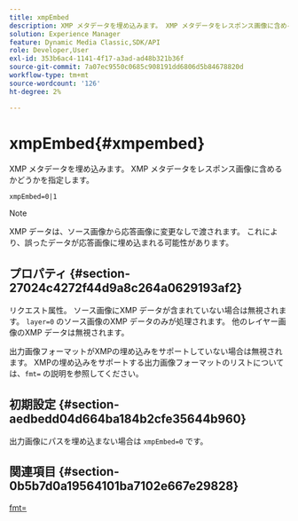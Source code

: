 ```yaml
---
title: xmpEmbed
description: XMP メタデータを埋め込みます。 XMP メタデータをレスポンス画像に含めるかどうかを指定します。
solution: Experience Manager
feature: Dynamic Media Classic,SDK/API
role: Developer,User
exl-id: 353b6ac4-1141-4f17-a3ad-ad48b321b36f
source-git-commit: 7a07ec9550c0685c908191dd6806d5b84678820d
workflow-type: tm+mt
source-wordcount: '126'
ht-degree: 2%

---
```


# xmpEmbed{#xmpembed}

XMP メタデータを埋め込みます。 XMP メタデータをレスポンス画像に含めるかどうかを指定します。

`xmpEmbed=0|1`

>[!NOTE]
>
>XMP データは、ソース画像から応答画像に変更なしで渡されます。 これにより、誤ったデータが応答画像に埋め込まれる可能性があります。

## プロパティ {#section-27024c4272f44d9a8c264a0629193af2}

リクエスト属性。 ソース画像にXMP データが含まれていない場合は無視されます。 `layer=0` のソース画像のXMP データのみが処理されます。 他のレイヤー画像のXMP データは無視されます。

出力画像フォーマットがXMPの埋め込みをサポートしていない場合は無視されます。 XMPの埋め込みをサポートする出力画像フォーマットのリストについては、`fmt=` の説明を参照してください。

## 初期設定 {#section-aedbedd04d664ba184b2cfe35644b960}

出力画像にパスを埋め込まない場合は `xmpEmbed=0` です。

## 関連項目 {#section-0b5b7d0a19564101ba7102e667e29828}

[fmt=](../../../../../is-api/http-ref/image-serving-api-ref/c-http-protocol-reference/c-command-reference/r-is-http-fmt.md#reference-cdf10043423b45ba9fe15157fb3ae37a)
